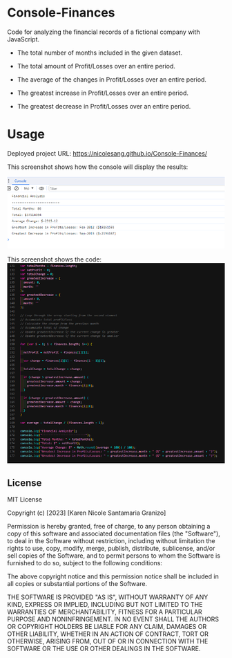 # Console-Finances

Code for analyzing the financial records of a fictional company with JavaScript.

- The total number of months included in the given dataset.

- The total amount of Profit/Losses over an entire period.

- The average of the changes in Profit/Losses over an entire period.

- The greatest increase in Profit/Losses over an entire period.

- The greatest decrease in Profit/Losses over an entire period.

# Usage
Deployed project URL: 
https://nicolesang.github.io/Console-Finances/

This screenshot shows how the console will display the results:

![Desktop view](images/financeresults.png)

This screenshot shows the code:
![Desktop view](images/finances.png)



## License
MIT License

Copyright (c) [2023] [Karen Nicole Santamaria Granizo]

Permission is hereby granted, free of charge, to any person obtaining a copy
of this software and associated documentation files (the "Software"), to deal
in the Software without restriction, including without limitation the rights
to use, copy, modify, merge, publish, distribute, sublicense, and/or sell
copies of the Software, and to permit persons to whom the Software is
furnished to do so, subject to the following conditions:

The above copyright notice and this permission notice shall be included in all
copies or substantial portions of the Software.

THE SOFTWARE IS PROVIDED "AS IS", WITHOUT WARRANTY OF ANY KIND, EXPRESS OR
IMPLIED, INCLUDING BUT NOT LIMITED TO THE WARRANTIES OF MERCHANTABILITY,
FITNESS FOR A PARTICULAR PURPOSE AND NONINFRINGEMENT. IN NO EVENT SHALL THE
AUTHORS OR COPYRIGHT HOLDERS BE LIABLE FOR ANY CLAIM, DAMAGES OR OTHER
LIABILITY, WHETHER IN AN ACTION OF CONTRACT, TORT OR OTHERWISE, ARISING FROM,
OUT OF OR IN CONNECTION WITH THE SOFTWARE OR THE USE OR OTHER DEALINGS IN THE
SOFTWARE.